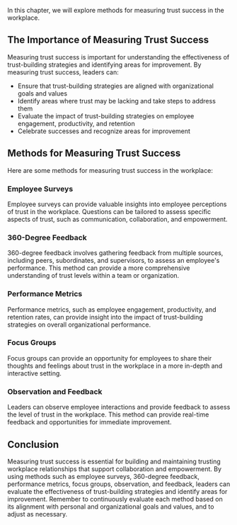 
In this chapter, we will explore methods for measuring trust success in the workplace.

The Importance of Measuring Trust Success
-----------------------------------------

Measuring trust success is important for understanding the effectiveness of trust-building strategies and identifying areas for improvement. By measuring trust success, leaders can:

* Ensure that trust-building strategies are aligned with organizational goals and values
* Identify areas where trust may be lacking and take steps to address them
* Evaluate the impact of trust-building strategies on employee engagement, productivity, and retention
* Celebrate successes and recognize areas for improvement

Methods for Measuring Trust Success
-----------------------------------

Here are some methods for measuring trust success in the workplace:

### Employee Surveys

Employee surveys can provide valuable insights into employee perceptions of trust in the workplace. Questions can be tailored to assess specific aspects of trust, such as communication, collaboration, and empowerment.

### 360-Degree Feedback

360-degree feedback involves gathering feedback from multiple sources, including peers, subordinates, and supervisors, to assess an employee's performance. This method can provide a more comprehensive understanding of trust levels within a team or organization.

### Performance Metrics

Performance metrics, such as employee engagement, productivity, and retention rates, can provide insight into the impact of trust-building strategies on overall organizational performance.

### Focus Groups

Focus groups can provide an opportunity for employees to share their thoughts and feelings about trust in the workplace in a more in-depth and interactive setting.

### Observation and Feedback

Leaders can observe employee interactions and provide feedback to assess the level of trust in the workplace. This method can provide real-time feedback and opportunities for immediate improvement.

Conclusion
----------

Measuring trust success is essential for building and maintaining trusting workplace relationships that support collaboration and empowerment. By using methods such as employee surveys, 360-degree feedback, performance metrics, focus groups, observation, and feedback, leaders can evaluate the effectiveness of trust-building strategies and identify areas for improvement. Remember to continuously evaluate each method based on its alignment with personal and organizational goals and values, and to adjust as necessary.
